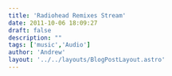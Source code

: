 ```yaml
---
title: 'Radiohead Remixes Stream'
date: 2011-10-06 18:09:27
draft: false
description: ""
tags: ['music','Audio']
author: 'Andrew'
layout: '../../layouts/BlogPostLayout.astro'
---
```



